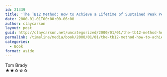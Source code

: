 ```yaml
---
id: 21339
title: 'The TB12 Method: How to Achieve a Lifetime of Sustained Peak Performance'
date: 2000-01-01T00:00:00-06:00
author: claycarson
layout: post
guid: http://claycarson.net/uncategorized/2000/01/01/the-tb12-method-how-to-achieve-a-lifetime-of-sustained-peak-performance/
permalink: /timeline/media/book/2000/01/01/the-tb12-method-how-to-achieve-a-lifetime-of-sustained-peak-performance/
categories:
  - Book
format: aside
---
```

<div class="media-details"></div>

<div class="media-creator">Tom  Brady</div>

<div class="media-rating">★★☆☆☆</div>